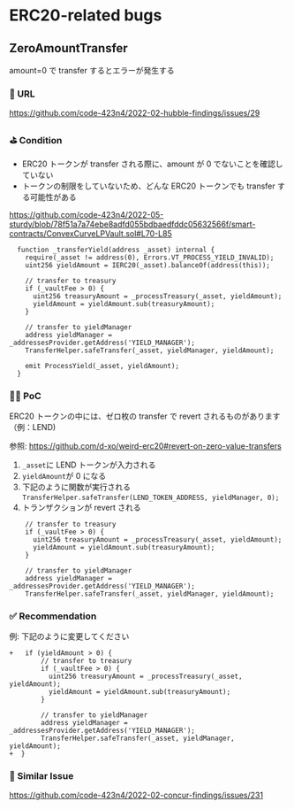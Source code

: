 # ERC20-related bugs

## ZeroAmountTransfer

amount=0 で transfer するとエラーが発生する

### 🔗 URL

https://github.com/code-423n4/2022-02-hubble-findings/issues/29

### ⛳️ Condition

- ERC20 トークンが transfer される際に、amount が 0 でないことを確認していない
- トークンの制限をしていないため、どんな ERC20 トークンでも transfer する可能性がある

https://github.com/code-423n4/2022-05-sturdy/blob/78f51a7a74ebe8adfd055bdbaedfddc05632566f/smart-contracts/ConvexCurveLPVault.sol#L70-L85

```
  function _transferYield(address _asset) internal {
    require(_asset != address(0), Errors.VT_PROCESS_YIELD_INVALID);
    uint256 yieldAmount = IERC20(_asset).balanceOf(address(this));

    // transfer to treasury
    if (_vaultFee > 0) {
      uint256 treasuryAmount = _processTreasury(_asset, yieldAmount);
      yieldAmount = yieldAmount.sub(treasuryAmount);
    }

    // transfer to yieldManager
    address yieldManager = _addressesProvider.getAddress('YIELD_MANAGER');
    TransferHelper.safeTransfer(_asset, yieldManager, yieldAmount);

    emit ProcessYield(_asset, yieldAmount);
  }
```

### 👨‍💻 PoC

ERC20 トークンの中には、ゼロ枚の transfer で revert されるものがあります（例：LEND)

参照: https://github.com/d-xo/weird-erc20#revert-on-zero-value-transfers

1. `_asset`に LEND トークンが入力される
2. `yieldAmount`が 0 になる
3. 下記のように関数が実行される
   `TransferHelper.safeTransfer(LEND_TOKEN_ADDRESS, yieldManager, 0);`
4. トランザクションが revert される

```
    // transfer to treasury
    if (_vaultFee > 0) {
      uint256 treasuryAmount = _processTreasury(_asset, yieldAmount);
      yieldAmount = yieldAmount.sub(treasuryAmount);
    }

    // transfer to yieldManager
    address yieldManager = _addressesProvider.getAddress('YIELD_MANAGER');
    TransferHelper.safeTransfer(_asset, yieldManager, yieldAmount);
```

### ✅ Recommendation

例: 下記のように変更してください

```
+	if (yieldAmount > 0) {
	    // transfer to treasury
	    if (_vaultFee > 0) {
	      uint256 treasuryAmount = _processTreasury(_asset, yieldAmount);
	      yieldAmount = yieldAmount.sub(treasuryAmount);
	    }

	    // transfer to yieldManager
	    address yieldManager = _addressesProvider.getAddress('YIELD_MANAGER');
	    TransferHelper.safeTransfer(_asset, yieldManager, yieldAmount);
+  }
```

### 👬 Similar Issue

https://github.com/code-423n4/2022-02-concur-findings/issues/231
